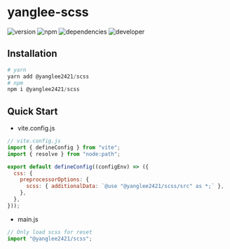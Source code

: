 # yanglee-scss

![version](https://img.shields.io/badge/version-0.0.2-blue)
![npm](https://img.shields.io/badge/yan-v1.2.19-orange)
![dependencies](https://img.shields.io/badge/dependencies-scss-brightgreen)
![developer](https://img.shields.io/badge/developer-YangLee-f39f37)

## Installation

```powershell
# yarn
yarn add @yanglee2421/scss
# npm
npm i @yanglee2421/scss
```

## Quick Start

- vite.config.js

```js
// vite.config.js
import { defineConfig } from "vite";
import { resolve } from "node:path";

export default defineConfig((configEnv) => ({
  css: {
    preprocessorOptions: {
      scss: { additionalData: `@use "@yanglee2421/scss/src" as *;` },
    },
  },
}));
```

- main.js

```js
// Only load scss for reset
import "@yanglee2421/scss";
```
